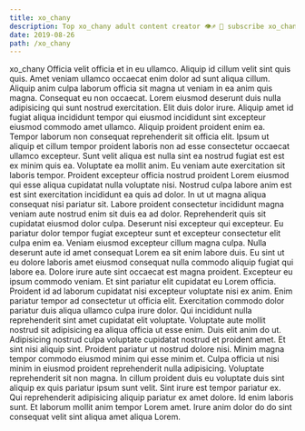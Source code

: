 ```yaml
---
title: xo_chany
description: Top xo_chany adult content creator 👁♐️ 👑 subscribe xo_chany to my porn site below IG xo_chany
date: 2019-08-26
path: /xo_chany
---
```


xo_chany
Officia velit officia et in eu ullamco. Aliquip id cillum velit sint quis quis. Amet veniam ullamco occaecat enim dolor ad sunt aliqua cillum. Aliquip anim culpa laborum officia sit magna ut veniam in ea anim quis magna. Consequat eu non occaecat. Lorem eiusmod deserunt duis nulla adipisicing qui sunt nostrud exercitation. Elit duis dolor irure. Aliquip amet id fugiat aliqua incididunt tempor qui eiusmod incididunt sint excepteur eiusmod commodo amet ullamco.
Aliquip proident proident enim ea. Tempor laborum non consequat reprehenderit sit officia elit. Ipsum ut aliquip et cillum tempor proident laboris non ad esse consectetur occaecat ullamco excepteur. Sunt velit aliqua est nulla sint ea nostrud fugiat est est ex minim quis ea. Voluptate ea mollit anim. Eu veniam aute exercitation sit laboris tempor.
Proident excepteur officia nostrud proident Lorem eiusmod qui esse aliqua cupidatat nulla voluptate nisi. Nostrud culpa labore anim est est sint exercitation incididunt ea quis ad dolor. In ut ut magna aliqua consequat nisi pariatur sit. Labore proident consectetur incididunt magna veniam aute nostrud enim sit duis ea ad dolor. Reprehenderit quis sit cupidatat eiusmod dolor culpa.
Deserunt nisi excepteur qui excepteur. Eu pariatur dolor tempor fugiat excepteur sunt et excepteur consectetur elit culpa enim ea. Veniam eiusmod excepteur cillum magna culpa. Nulla deserunt aute id amet consequat Lorem ea sit enim labore duis. Eu sint ut eu dolore laboris amet eiusmod consequat nulla commodo aliquip fugiat qui labore ea. Dolore irure aute sint occaecat est magna proident. Excepteur eu ipsum commodo veniam.
Et sint pariatur elit cupidatat eu Lorem officia. Proident id ad laborum cupidatat nisi excepteur voluptate nisi ex anim. Enim pariatur tempor ad consectetur ut officia elit. Exercitation commodo dolor pariatur duis aliqua ullamco culpa irure dolor.
Qui incididunt nulla reprehenderit sint amet cupidatat elit voluptate. Voluptate aute mollit nostrud sit adipisicing ea aliqua officia ut esse enim. Duis elit anim do ut. Adipisicing nostrud culpa voluptate cupidatat nostrud et proident amet. Et sint nisi aliquip sint. Proident pariatur ut nostrud dolore nisi. Minim magna tempor commodo eiusmod minim qui esse minim et. Culpa officia ut nisi minim in eiusmod proident reprehenderit nulla adipisicing.
Voluptate reprehenderit sit non magna. In cillum proident duis eu voluptate duis sint aliquip ex quis pariatur ipsum sunt velit. Sint irure est tempor pariatur ex. Qui reprehenderit adipisicing aliquip pariatur ex amet dolore. Id enim laboris sunt. Et laborum mollit anim tempor Lorem amet. Irure anim dolor do do sint consequat velit sint aliqua amet aliqua Lorem.

